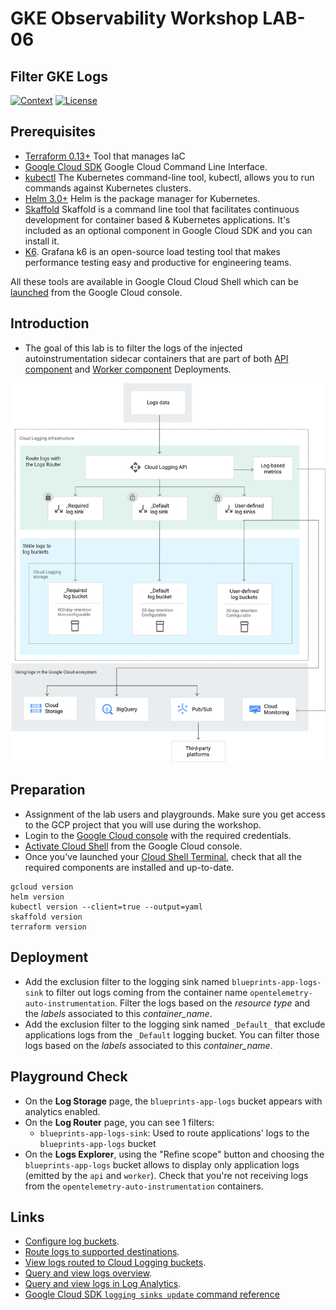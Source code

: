 # GKE Observability Workshop LAB-06

## Filter GKE Logs

[![Context](https://img.shields.io/badge/GKE%20Observability%20Workshop-06-blue.svg)](#)
[![License](https://img.shields.io/badge/License-Apache%202.0-blue.svg)](https://opensource.org/licenses/Apache-2.0)

## Prerequisites

* [Terraform 0.13+](https://developer.hashicorp.com/terraform/downloads) Tool that manages IaC 
* [Google Cloud SDK](https://cloud.google.com/sdk/docs/install) Google Cloud Command Line Interface.
* [kubectl](https://kubernetes.io/docs/tasks/tools/install-kubectl-linux/) The Kubernetes command-line tool, kubectl, allows you to run commands against Kubernetes clusters.
* [Helm 3.0+](https://helm.sh/docs/) Helm is the package manager for Kubernetes.
* [Skaffold](https://skaffold.dev/) Skaffold is a command line tool that facilitates continuous development for container based & Kubernetes applications. It's included as an optional component in Google Cloud SDK and you can install it.
* [K6](https://k6.io/docs/). Grafana k6 is an open-source load testing tool that makes performance testing easy and productive for engineering teams. 

All these tools are available in Google Cloud Cloud Shell which can be [launched](https://cloud.google.com/shell/docs/launching-cloud-shell) from the Google Cloud console.


## Introduction
* The goal of this lab is to filter the logs of the injected autoinstrumentation sidecar containers that are part of both [API component](../lab-01/app/api/k8s/deployment.yaml) and [Worker component](../lab-01/app/worker/k8s/deployment.yaml) Deployments. 

![Logging Routing](../assets/routing-overview.png)

## Preparation

* Assignment of the lab users and playgrounds. Make sure you get access to the GCP project that you will use during the workshop.
* Login to the [Google Cloud console](https://console.cloud.google.com) with the required credentials.
* [Activate Cloud Shell](https://cloud.google.com/shell/docs/launching-cloud-shell) from the Google Cloud console.
* Once you've launched your [Cloud Shell Terminal](https://cloud.google.com/shell/docs/use-cloud-shell-terminal), check that all the required components are installed and up-to-date.
```
gcloud version
helm version
kubectl version --client=true --output=yaml
skaffold version
terraform version
```

## Deployment

* Add the exclusion filter to the logging sink named `blueprints-app-logs-sink` to filter out logs coming from the container name `opentelemetry-auto-instrumentation`. Filter the logs based on the *resource type* and the *labels* associated to this *container_name*. 
* Add the exclusion filter to the logging sink named `_Default_` that exclude applications logs from the `_Default` logging bucket. You can filter those logs based on the *labels* associated to this *container_name*. 

## Playground Check
* On the **Log Storage** page, the `blueprints-app-logs` bucket appears with analytics enabled.
* On the **Log Router** page, you can see 1 filters:
    - `blueprints-app-logs-sink`: Used to route applications' logs to the `blueprints-app-logs` bucket
* On the **Logs Explorer**, using the "Refine scope" button and choosing the `blueprints-app-logs` bucket allows to display only application logs (emitted by the `api` and `worker`). Check that you're not receiving logs from the `opentelemetry-auto-instrumentation` containers.

## Links

- [Configure log buckets](https://cloud.google.com/logging/docs/buckets).
- [Route logs to supported destinations](https://cloud.google.com/logging/docs/export/configure_export_v2).
- [View logs routed to Cloud Logging buckets](https://cloud.google.com/logging/docs/export/using_exported_logs).
- [Query and view logs overview](https://cloud.google.com/logging/docs/log-analytics).
- [Query and view logs in Log Analytics](https://cloud.google.com/logging/docs/analyze/query-and-view).
- [Google Cloud SDK `logging sinks update` command reference](https://cloud.google.com/sdk/gcloud/reference/logging/sinks/update)

